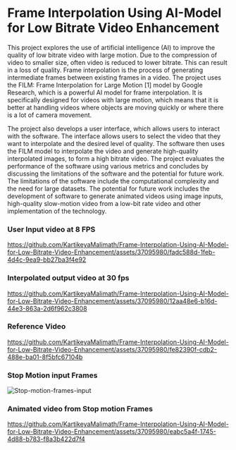 # Frame Interpolation Using AI-Model for Low Bitrate Video Enhancement

This project explores the use of artificial intelligence (AI) to improve the quality of low bitrate video with large motion. Due to the compression of video to smaller size, often video is reduced to lower bitrate. This can result in a loss of quality. Frame interpolation is the process of generating intermediate frames between existing frames in a video. The project uses the FILM: Frame Interpolation for Large Motion [1] model by Google Research, which is a powerful AI model for frame interpolation. It is specifically designed for videos with large motion, which means that it is better at handling videos where objects are moving quickly or where there is a lot of camera movement.

The project also develops a user interface, which allows users to interact with the software. The interface allows users to select the video that they want to interpolate and the desired level of quality. The software then uses the FILM model to interpolate the video and generate high-quality interpolated images, to form a high bitrate video.
The project evaluates the performance of the software using various metrics and concludes by discussing the limitations of the software and the potential for future work. The limitations of the software include the computational complexity and the need for large datasets. The potential for future work includes the development of software to generate animated videos using image inputs, high-quality slow-motion video from a low-bit rate video and other implementation of the technology.


### User Input video at 8 FPS


https://github.com/KartikeyaMalimath/Frame-Interpolation-Using-AI-Model-for-Low-Bitrate-Video-Enhancement/assets/37095980/fadc588d-1feb-4d4c-9ea9-bb27ba3f4e92


### Interpolated output video at 30 fps


https://github.com/KartikeyaMalimath/Frame-Interpolation-Using-AI-Model-for-Low-Bitrate-Video-Enhancement/assets/37095980/12aa48e6-b16d-44e3-863a-2d6f962c3808


### Reference Video


https://github.com/KartikeyaMalimath/Frame-Interpolation-Using-AI-Model-for-Low-Bitrate-Video-Enhancement/assets/37095980/fe82390f-cdb2-488e-ba01-8f5bfc67104b


### Stop Motion input Frames

![Stop-motion-frames-input](https://github.com/KartikeyaMalimath/Frame-Interpolation-Using-AI-Model-for-Low-Bitrate-Video-Enhancement/assets/37095980/cd2f8ce3-0c0e-44a7-be8e-ec4215a91904)

### Animated video from Stop motion Frames


https://github.com/KartikeyaMalimath/Frame-Interpolation-Using-AI-Model-for-Low-Bitrate-Video-Enhancement/assets/37095980/eabc5a4f-1745-4d88-b783-f8a3b422d7f4





